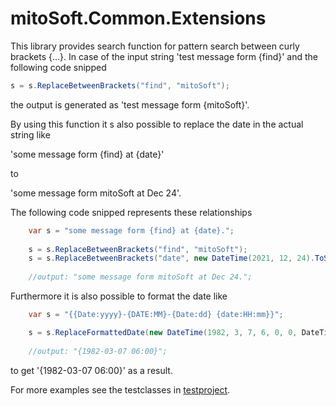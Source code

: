 # mitoSoft.Common.Extensions

This library provides search function for pattern search between curly brackets {...}.
In case of the input string 'test message form {find}' and the following code snipped

```c#
s = s.ReplaceBetweenBrackets("find", "mitoSoft");
```

the output is generated as 'test message form {mitoSoft}'.

By using this function it s also possible to replace the date in the actual string like

'some message form {find} at {date}'

to 

'some message form mitoSoft at Dec 24'.

The following code snipped represents these relationships

```c#
    var s = "some message form {find} at {date}.";
    
    s = s.ReplaceBetweenBrackets("find", "mitoSoft");
    s = s.ReplaceBetweenBrackets("date", new DateTime(2021, 12, 24).ToString("MMM dd", System.Globalization.CultureInfo.InvariantCulture));
    
    //output: "some message form mitoSoft at Dec 24.";
```

Furthermore it is also possible to format the date like

```c#
    var s = "{{Date:yyyy}-{DATE:MM}-{Date:dd} {date:HH:mm}}";

    s = s.ReplaceFormattedDate(new DateTime(1982, 3, 7, 6, 0, 0, DateTimeKind.Utc));
	
	//output: "{1982-03-07 06:00}";
```

to get '{1982-03-07 06:00}' as a result.

For more examples see the testclasses in [testproject](mitoSoft.Common.Extensions.Tests).